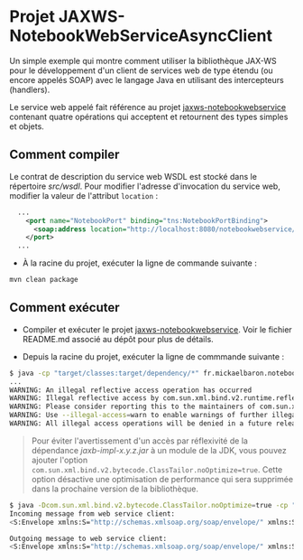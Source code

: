 # Projet JAXWS-NotebookWebServiceAsyncClient

Un simple exemple qui montre comment utiliser la bibliothèque JAX-WS pour le développement d'un client de services web de type étendu (ou encore appelés SOAP) avec le langage Java en utilisant des intercepteurs (handlers).

Le service web appelé fait référence au projet [jaxws-notebookwebservice](https://github.com/mickaelbaron/jaxws-notebookwebservice) contenant quatre opérations qui acceptent et retournent des types simples et objets.

## Comment compiler

Le contrat de description du service web WSDL est stocké dans le répertoire _src/wsdl_. Pour modifier l'adresse d'invocation du service web, modifier la valeur de l'attribut `location` :

```xml
  ...
    <port name="NotebookPort" binding="tns:NotebookPortBinding">
      <soap:address location="http://localhost:8080/notebookwebservice/notebook"/>
    </port>
  ...
```

* À la racine du projet, exécuter la ligne de commande suivante :

```bash
mvn clean package
```

## Comment exécuter

* Compiler et exécuter le projet [jaxws-notebookwebservice](https://github.com/mickaelbaron/jaxws-notebookwebservice). Voir le fichier README.md associé au dépôt pour plus de détails.

* Depuis la racine du projet, exécuter la ligne de commmande suivante :

```bash
$ java -cp "target/classes:target/dependency/*" fr.mickaelbaron.notebookwebserviceclientwithsoaphandler.NotebookServiceClient
...
WARNING: An illegal reflective access operation has occurred
WARNING: Illegal reflective access by com.sun.xml.bind.v2.runtime.reflect.opt.Injector (file:/Users/baronm/workspacepersowebserviceslabs/jaxws-notebookwebserviceclientwithsoaphandler/target/dependency/jaxb-impl-2.3.0.1.jar) to method java.lang.ClassLoader.defineClass(java.lang.String,byte[],int,int)
WARNING: Please consider reporting this to the maintainers of com.sun.xml.bind.v2.runtime.reflect.opt.Injector
WARNING: Use --illegal-access=warn to enable warnings of further illegal reflective access operations
WARNING: All illegal access operations will be denied in a future release
```

> Pour éviter l'avertissement d'un accès par réflexivité de la dépendance _jaxb-impl-x.y.z.jar_ à un module de la JDK, vous pouvez ajouter l'option `com.sun.xml.bind.v2.bytecode.ClassTailor.noOptimize=true`. Cette option désactive une optimisation de performance qui sera supprimée dans la prochaine version de la bibliothèque.

```bash
$ java -Dcom.sun.xml.bind.v2.bytecode.ClassTailor.noOptimize=true -cp "target/classes:target/dependency/*" fr.mickaelbaron.notebookwebserviceclientwithsoaphandler.NotebookServiceClient
Incoming message from web service client:
<S:Envelope xmlns:S="http://schemas.xmlsoap.org/soap/envelope/" xmlns:SOAP-ENV="http://schemas.xmlsoap.org/soap/envelope/"><SOAP-ENV:Header/><S:Body xmlns:ns2="http://notebookwebservice.mickaelbaron.fr/"><ns2:addPersonWithComplexType><newPerson><address>Poitiers</address><birthyear>1976</birthyear><name>Baron Mickael</name></newPerson></ns2:addPersonWithComplexType></S:Body></S:Envelope>

Outgoing message to web service client:
<S:Envelope xmlns:S="http://schemas.xmlsoap.org/soap/envelope/" xmlns:SOAP-ENV="http://schemas.xmlsoap.org/soap/envelope/"><SOAP-ENV:Header/><S:Body xmlns:ns2="http://notebookwebservice.mickaelbaron.fr/"><ns2:addPersonWithComplexTypeResponse><addPersonWithComplexTypeResult>true</addPersonWithComplexTypeResult></ns2:addPersonWithComplexTypeResponse></S:Body></S:Envelope>
```
